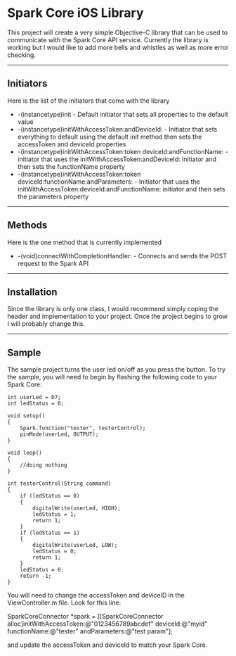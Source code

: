 Spark Core iOS Library
=====================
This project will create a very simple Objective-C library that can be used to communicate with the Spark Core API service.  Currently the library is working but I would like to add more bells and whistles as well as more error checking.

---------------
## Initiators

Here is the list of the initiators that come with the library

*  -(instancetype)init  - Default initiator that sets all properties to the default value
*  -(instancetype)initWithAccessToken:andDeviceId:  - Initiator that sets everything to default using the default init method then sets the accessToken and deviceId properties
*  -(instancetype)initWithAccessToken:token deviceId:andFunctionName: - initiator that uses the initWithAccessToken:andDeviceId: Initiator and then sets the functionName property
*  -(instancetype)initWithAccessToken:token deviceId:functionName:andParameters: -  Initiator that uses the initWithAccessToken:deviceId:andFunctionName: initiator and then sets the parameters property

---------------
## Methods

Here is the one method that is currently implemented

*  -(void)connectWithCompletionHandler: - Connects and sends the POST request to the Spark API

---------------
## Installation

Since the library is only one class, I would recommend simply coping the header and implementation to your project.  Once the project begins to grow I will probably change this.

---------------
## Sample

The sample project turns the user led on/off as you press the button.  To try the sample, you will need to begin by flashing the following code to your Spark Core:

```
int userLed = D7;
int ledStatus = 0;

void setup()
{
	Spark.function("tester", testerControl);
	pinMode(userLed, OUTPUT);
}

void loop()
{
	//doing nothing
}

int testerControl(String command)
{
    if (ledStatus == 0) 
	{
		digitalWrite(userLed, HIGH);
		ledStatus = 1;
		return 1;
	}
    if (ledStatus == 1)
    {
        digitalWrite(userLed, LOW);
        ledStatus = 0;
        return 1;
    }   
    ledStatus = 0;
    return -1;
}
```

You will need to change the accessToken and deviceID in the ViewController.m file.  Look for this line:

SparkCoreConnector *spark = [[SparkCoreConnector alloc]initWithAccessToken:@"0123456789abcdef" deviceId:@"myid" functionName:@"tester" andParameters:@"test param"];

and update the accessToken and deviceId to match your Spark Core.
